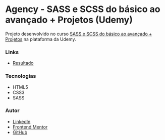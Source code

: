 # Agency - SASS e SCSS do básico ao avançado + Projetos (Udemy)

Projeto desenvolvido no curso [SASS e SCSS do básico ao avançado + Projetos](https://www.udemy.com/course/sass-e-scss-do-basico-ao-avancado-projetos/) na plataforma da Udemy.  

### Links
- [Resultado](https://carinecasagrande.github.io/agencySASS/)

### Tecnologias
- HTML5
- CSS3
- SASS

### Autor
- [LinkedIn](https://www.linkedin.com/in/carinecasagrande/)
- [Frontend Mentor](https://www.frontendmentor.io/profile/carinecasagrande)
- [GitHub](https://github.com/carinecasagrande)
